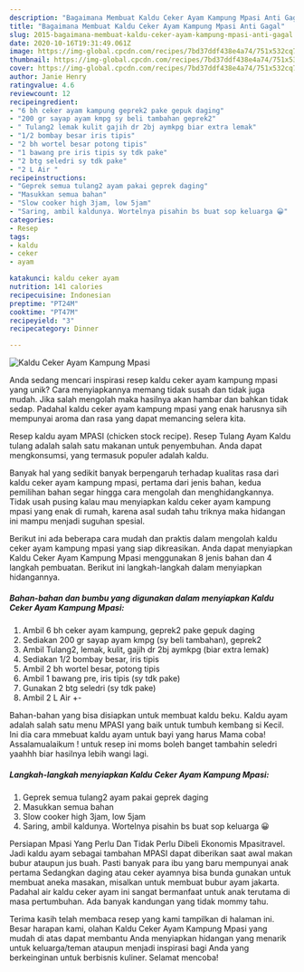 ```yaml
---
description: "Bagaimana Membuat Kaldu Ceker Ayam Kampung Mpasi Anti Gagal"
title: "Bagaimana Membuat Kaldu Ceker Ayam Kampung Mpasi Anti Gagal"
slug: 2015-bagaimana-membuat-kaldu-ceker-ayam-kampung-mpasi-anti-gagal
date: 2020-10-16T19:31:49.061Z
image: https://img-global.cpcdn.com/recipes/7bd37ddf438e4a74/751x532cq70/kaldu-ceker-ayam-kampung-mpasi-foto-resep-utama.jpg
thumbnail: https://img-global.cpcdn.com/recipes/7bd37ddf438e4a74/751x532cq70/kaldu-ceker-ayam-kampung-mpasi-foto-resep-utama.jpg
cover: https://img-global.cpcdn.com/recipes/7bd37ddf438e4a74/751x532cq70/kaldu-ceker-ayam-kampung-mpasi-foto-resep-utama.jpg
author: Janie Henry
ratingvalue: 4.6
reviewcount: 12
recipeingredient:
- "6 bh ceker ayam kampung geprek2 pake gepuk daging"
- "200 gr sayap ayam kmpg sy beli tambahan geprek2"
- " Tulang2 lemak kulit gajih dr 2bj aymkpg biar extra lemak"
- "1/2 bombay besar iris tipis"
- "2 bh wortel besar potong tipis"
- "1 bawang pre iris tipis sy tdk pake"
- "2 btg seledri sy tdk pake"
- "2 L Air "
recipeinstructions:
- "Geprek semua tulang2 ayam pakai geprek daging"
- "Masukkan semua bahan"
- "Slow cooker high 3jam, low 5jam"
- "Saring, ambil kaldunya. Wortelnya pisahin bs buat sop keluarga 😀"
categories:
- Resep
tags:
- kaldu
- ceker
- ayam

katakunci: kaldu ceker ayam 
nutrition: 141 calories
recipecuisine: Indonesian
preptime: "PT24M"
cooktime: "PT47M"
recipeyield: "3"
recipecategory: Dinner

---
```



![Kaldu Ceker Ayam Kampung Mpasi](https://img-global.cpcdn.com/recipes/7bd37ddf438e4a74/751x532cq70/kaldu-ceker-ayam-kampung-mpasi-foto-resep-utama.jpg)

Anda sedang mencari inspirasi resep kaldu ceker ayam kampung mpasi yang unik? Cara menyiapkannya memang tidak susah dan tidak juga mudah. Jika salah mengolah maka hasilnya akan hambar dan bahkan tidak sedap. Padahal kaldu ceker ayam kampung mpasi yang enak harusnya sih mempunyai aroma dan rasa yang dapat memancing selera kita.

Resep kaldu ayam MPASI (chicken stock recipe). Resep Tulang Ayam Kaldu tulang adalah salah satu makanan untuk penyembuhan. Anda dapat mengkonsumsi, yang termasuk populer adalah kaldu.

Banyak hal yang sedikit banyak berpengaruh terhadap kualitas rasa dari kaldu ceker ayam kampung mpasi, pertama dari jenis bahan, kedua pemilihan bahan segar hingga cara mengolah dan menghidangkannya. Tidak usah pusing kalau mau menyiapkan kaldu ceker ayam kampung mpasi yang enak di rumah, karena asal sudah tahu triknya maka hidangan ini mampu menjadi suguhan spesial.


Berikut ini ada beberapa cara mudah dan praktis dalam mengolah kaldu ceker ayam kampung mpasi yang siap dikreasikan. Anda dapat menyiapkan Kaldu Ceker Ayam Kampung Mpasi menggunakan 8 jenis bahan dan 4 langkah pembuatan. Berikut ini langkah-langkah dalam menyiapkan hidangannya.

<!--inarticleads1-->

##### Bahan-bahan dan bumbu yang digunakan dalam menyiapkan Kaldu Ceker Ayam Kampung Mpasi:

1. Ambil 6 bh ceker ayam kampung, geprek2 pake gepuk daging
1. Sediakan 200 gr sayap ayam kmpg (sy beli tambahan), geprek2
1. Ambil  Tulang2, lemak, kulit, gajih dr 2bj aymkpg (biar extra lemak)
1. Sediakan 1/2 bombay besar, iris tipis
1. Ambil 2 bh wortel besar, potong tipis
1. Ambil 1 bawang pre, iris tipis (sy tdk pake)
1. Gunakan 2 btg seledri (sy tdk pake)
1. Ambil 2 L Air +-


Bahan-bahan yang bisa disiapkan untuk membuat kaldu beku. Kaldu ayam adalah salah satu menu MPASI yang baik untuk tumbuh kembang si Kecil. Ini dia cara mmebuat kaldu ayam untuk bayi yang harus Mama coba! Assalamualaikum ! untuk resep ini moms boleh banget tambahin seledri yaahhh biar hasilnya lebih wangi lagi. 

<!--inarticleads2-->

##### Langkah-langkah menyiapkan Kaldu Ceker Ayam Kampung Mpasi:

1. Geprek semua tulang2 ayam pakai geprek daging
1. Masukkan semua bahan
1. Slow cooker high 3jam, low 5jam
1. Saring, ambil kaldunya. Wortelnya pisahin bs buat sop keluarga 😀


Persiapan Mpasi Yang Perlu Dan Tidak Perlu Dibeli Ekonomis Mpasitravel. Jadi kaldu ayam sebagai tambahan MPASI dapat diberikan saat awal makan bubur ataupun jus buah. Pasti banyak para ibu yang baru mempunyai anak pertama Sedangkan daging atau ceker ayamnya bisa bunda gunakan untuk membuat aneka masakan, misalkan untuk membuat bubur ayam jakarta. Padahal air kaldu ceker ayam ini sangat bermanfaat untuk anak terutama di masa pertumbuhan. Ada banyak kandungan yang tidak mommy tahu. 

Terima kasih telah membaca resep yang kami tampilkan di halaman ini. Besar harapan kami, olahan Kaldu Ceker Ayam Kampung Mpasi yang mudah di atas dapat membantu Anda menyiapkan hidangan yang menarik untuk keluarga/teman ataupun menjadi inspirasi bagi Anda yang berkeinginan untuk berbisnis kuliner. Selamat mencoba!
